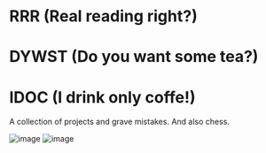 # RRR (Real reading right?)
# DYWST (Do you want some tea?)
# IDOC (I drink only coffe!)
A collection of projects and grave mistakes.
And also chess.


![image](https://i.insider.com/5d124f9a9c5101048e440825?width=700&format=jpeg&auto=webp)
![image](https://i.pinimg.com/736x/ba/92/7f/ba927ff34cd961ce2c184d47e8ead9f6.jpg)
